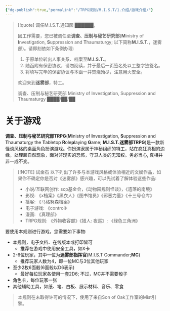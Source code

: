 ```yaml
---
{"dg-publish":true,"permalink":"/TRPG规则/M.I.S.T/1.介绍/游戏介绍/"}
---
```



> [!quote] 调任M.I.S.T.通知函
> ██████，
> 
> 因工作需要，您已被调任至**调查、压制与秘艺研究部**(**M**inistry of **I**nvestigation, **S**uppression and **T**haumaturgy; 以下简称**M.I.S.T.**，迷雾部)。请即刻依如下条例办理:
> 
> 1. 于原单位转出人事关系、档案至**M.I.S.T.**。
> 2. 随函附有保密协议，请勿阅读，并于最后一页签名处以工整字迹签名。
> 3. 将填写完毕的保密协议与本函一并焚烧殆尽，注意用火安全。
> 
> 欢迎来到**迷雾部**，特工。
> 
> 调查、压制与秘艺研究部
> Ministry of Investigation, Suppression and Thaumaturgy
> ████/██/██

# 关于游戏
**调查、压制与秘艺研究部TRPG**(**M**inistry of **I**nvestigation, **S**uppression and **T**haumaturgy the **T**abletop **R**ole**p**laying **G**ame; **M.I.S.T.迷雾部TRPG**)是一款新怪谈风格的桌面角色扮演游戏。你扮演隶属于神秘组织的特工，站在疯狂真相的边缘，处理超自然现象，面对非现实的恐怖，守卫人类的无知权。务必当心, 真相并非一成不变。
 
> [!NOTE] 试金石
> 以下列出了许多与本游戏风格或体验相近的文娱作品，如果你不确定你是否对《迷雾部》感兴趣，可以先试着了解体验这些作品:
> - 小说/互联网创作: scp基金会，《动物园规则怪谈》，《遗落的南境》
>- 影视: 《x档案》《黑衣人》《图书馆员》《邪恶力量》《十三号仓库》
>- 播客: 《马格努森档案》
>- 电子游戏: 《control》
>- 漫画: 《真理部》
>- TRPG规则: 《外物收容部》《猎人: 夜巡》; 《绿色三角洲》

要使用本规则进行游戏，您需要如下事物:
- 本规则，电子文档、在线版本或打印皆可
	- 推荐在游戏中使用安全工具，如X卡
- 2-6位玩家，其中一位为**迷雾部指挥官**(M.I.S.T Commander;**MC**)
	- 推荐玩家人数为4，即一位MC与3位其他玩家
- 至少2枚6面骰(6面骰以D6表示)
	- 最好每位玩家各使用一套2D6; 不过，MC并不需要骰子
- 角色卡，每位玩家一张
- 其他辅助工具，如纸、笔、白板、展示材料、音乐、零食

 >本规则在未取得许可的情况下，使用了来自Son of Oak工作室的Mist引擎。